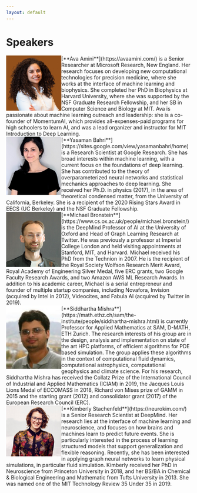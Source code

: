 ```yaml
---
layout: default
---
```


# Speakers

<div class='orgWrapper'>
<img align="left" src="assets/images/aa.jpg" alt="Ava Amini" width="150">
<div class='bioWrapper'>
[**Ava Amini**](https://avaamini.com/) is a Senior Researcher at Microsoft Research, New England. Her research focuses on developing new computational technologies for precision medicine, where she works at the interface of machine learning and biophysics. She completed her PhD in Biophysics at Harvard University, where she was supported by the NSF Graduate Research Fellowship, and her SB in Computer Science and Biology at MIT. Ava is passionate about machine learning outreach and leadership: she is a co-founder of MomentumAI, which provides all-expenses-paid programs for high schoolers to learn AI, and was a lead organizer and instructor for MIT Introduction to Deep Learning.
</div>
</div>

<div class='orgWrapper'>
<img align="left" src="assets/images/yb.jpg" alt="Yasaman Bahri" width="150">
<div class='bioWrapper'>
[**Yasaman Bahri**](https://sites.google.com/view/yasamanbahri/home) is a Research Scientist at Google Research. She has broad interests within machine learning, with a current focus on the foundations of deep learning. She has contributed to the theory of overparameterized neural networks and statistical mechanics approaches to deep learning. She received her Ph.D. in physics (2017), in the area of theoretical condensed matter, from the University of California, Berkeley. She is a recipient of the 2020 Rising Stars Award in EECS (UC Berkeley) and the NSF Graduate Fellowship.
</div>
</div>

<div class='orgWrapper'>
<img align="left" src="assets/images/mb.jpg" alt="Michael Bronstein" width="150">
<div class='bioWrapper'>
[**Michael Bronstein**](https://www.cs.ox.ac.uk/people/michael.bronstein/) is the DeepMind Professor of AI at the University of Oxford and Head of Graph Learning Research at Twitter. He was previously a professor at Imperial College London and held visiting appointments at Stanford, MIT, and Harvard. Michael received his PhD from the Technion in 2007. He is the recipient of the Royal Society Wolfson Research Merit Award, Royal Academy of Engineering Silver Medal, five ERC grants, two Google Faculty Research Awards, and two Amazon AWS ML Research Awards. In addition to his academic career, Michael is a serial entrepreneur and founder of multiple startup companies, including Novafora, Invision (acquired by Intel in 2012), Videocites, and Fabula AI (acquired by Twitter in 2019).
</div>
</div>

<div class='orgWrapper'>
<img align="left" src="assets/images/sm.jpeg" alt="Siddhartha Mishra" width="150">
<div class='bioWrapper'>
[**Siddhartha Mishra**](https://math.ethz.ch/sam/the-institute/people/siddhartha-mishra.html) is currently Professor for Applied Mathematics at SAM, D-MATH, ETH Zurich. The research interests of his group are in the design, analysis and implementation on state of the art HPC platforms, of efficient algorithms for PDE based simulation. The group applies these algorithms in the context of computational fluid dynamics, computational astrophysics, computational geophysics and climate science. For his research, Siddhartha Mishra has received the Collatz Prize of the International Council of Industrial and Applied Mathematics (ICIAM) in 2019, the Jacques Louis Lions Medal of ECCOMASS in 2018, Richard von Mises prize of GAMM in 2015 and the starting grant (2012) and consolidator grant (2017) of the European Research Council (ERC).
</div>
</div>

<div class='orgWrapper'>
<img align="left" src="assets/images/ks.jpg" alt="Kimberly Stachenfeld" width="150">
<div class='bioWrapper'>
[**Kimberly Stachenfeld**](https://neurokim.com/) is a Senior Research Scientist at DeepMind. Her research lies at the interface of machine learning and neuroscience, and focuses on how brains and machines learn to predict future events. She is particularly interested in the process of learning structured models that support generalization and flexible reasoning. Recently, she has been interested in applying graph neural networks to learn physical simulations, in particular fluid simulation. Kimberly received her PhD in Neuroscience from Princeton University in 2018, and her BS/BA in Chemical & Biological Engineering and Mathematic from Tufts University in 2013. She was named one of the MIT Technology Review 35 Under 35 in 2019.
</div>
</div>

